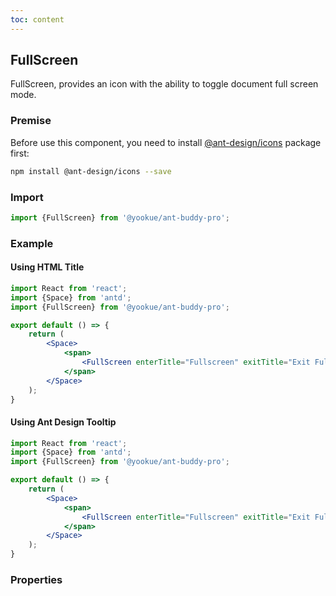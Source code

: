 ```yaml
---
toc: content
---
```


## FullScreen

FullScreen, provides an icon with the ability to toggle document full screen mode.

### Premise

Before use this component, you need to install [@ant-design/icons](https://github.com/ant-design/ant-design-icons) package first:

```bash
npm install @ant-design/icons --save
```

### Import

```jsx | pure
import {FullScreen} from '@yookue/ant-buddy-pro';
```

### Example

#### Using HTML Title

```jsx
import React from 'react';
import {Space} from 'antd';
import {FullScreen} from '@yookue/ant-buddy-pro';

export default () => {
    return (
        <Space>
            <span>
                <FullScreen enterTitle="Fullscreen" exitTitle="Exit Fullscreen"/>
            </span>
        </Space>
    );
}
```

#### Using Ant Design Tooltip

```jsx
import React from 'react';
import {Space} from 'antd';
import {FullScreen} from '@yookue/ant-buddy-pro';

export default () => {
    return (
        <Space>
            <span>
                <FullScreen enterTitle="Fullscreen" exitTitle="Exit Fullscreen" useTooltip={true}/>
            </span>
        </Space>
    );
}
```

### Properties

<API src="@/field/FullScreen/index.tsx" hideTitle></API>
